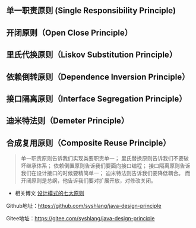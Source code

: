 
## 单一职责原则 (Single Responsibility Principle)

## 开闭原则（Open Close Principle）

## 里氏代换原则（Liskov Substitution Principle）

## 依赖倒转原则（Dependence Inversion Principle）

## 接口隔离原则（Interface Segregation Principle）

## 迪米特法则（Demeter Principle）

## 合成复用原则（Composite Reuse Principle）


> 单一职责原则告诉我们实现类要职责单一；
里氏替换原则告诉我们不要破坏继承体系；
依赖倒置原则告诉我们要面向接口编程；
接口隔离原则告诉我们在设计接口的时候要精简单一；
迪米特法则告诉我们要降低耦合。
而开闭原则是总纲，他告诉我们要对扩展开放，对修改关闭。

- 相关博文
 [设计模式的七大原则](https://syshlang.com/categories/java/%E8%AE%BE%E8%AE%A1%E5%8E%9F%E5%88%99/)
 
 Github地址：https://github.com/syshlang/java-design-principle

 Gitee地址：https://gitee.com/syshlang/java-design-principle



